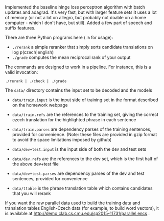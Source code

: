 Implemented the baseline hinge loss perceptron algorithm with batch updates and adagrad. It's very fast, but with larger feature sets it uses a lot of memory (or not a lot on allegro, but probably not doable on a home computer - which I don't have, but still). Added a few part of speech and suffix features.

There are three Python programs here (`-h` for usage):

 - `./rerank` a simple reranker that simply sorts candidate translations on log p(czech|english)
 - `./grade` computes the mean reciprocal rank of your output

The commands are designed to work in a pipeline. For instance, this is a valid invocation:

    ./rerank | ./check | ./grade


The `data/` directory contains the input set to be decoded and the models

 - `data/train.input` is the input side of training set in the format described on the homework webpage

 - `data/train.refs` are the references to the training set, giving the correct czech translation for the highlighted phrase in each sentence

 - `data/train.parses` are dependency parses of the training sentences, provided for convenience. (Note: these files are provided in gzip format to avoid the space limitations imposed by github)

 - `data/dev+test.input` is the input side of both the dev and test sets

 - `data/dev.refs` are the references to the dev set, which is the first half of the above dev+test file

 - `data/dev+test.parses` are dependency parses of the dev and test sentences, provided for convenience

 - `data/ttable` is the phrase translation table which contains candidates that you will rerank

 If you want the raw parallel data used to build the training data and translation tables English-Czech data (for example, to build word vectors), it is available at http://demo.clab.cs.cmu.edu/sp2015-11731/parallel.encs .
